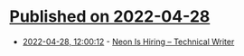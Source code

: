 # [Published on 2022-04-28](index.md)

* [2022-04-28, 12:00:12](https://news.ycombinator.com/item?id=31191470) - [Neon Is Hiring – Technical Writer](https://news.ycombinator.com/item?id=31191470)
